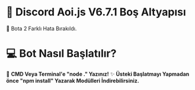 # 🤖 Discord Aoi.js V6.7.1 Boş Altyapısı
🚫 Bota 2 Farklı Hata Bırakıldı.

# 💻 Bot Nasıl Başlatılır?
🎁 **CMD Veya Terminal'e "node ." Yazınız!**
✨ **Üsteki Başlatmayı Yapmadan önce "npm install" Yazarak Modülleri İndirebilirsiniz.**
